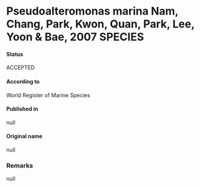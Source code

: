 Pseudoalteromonas marina Nam, Chang, Park, Kwon, Quan, Park, Lee, Yoon & Bae, 2007 SPECIES
=======

#### Status
ACCEPTED

#### According to
World Register of Marine Species

#### Published in
null

#### Original name
null

### Remarks
null